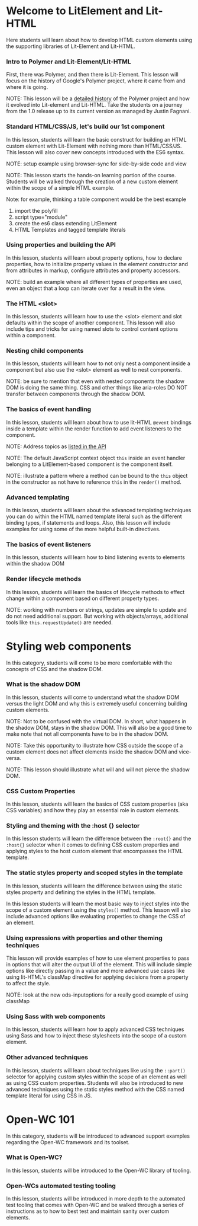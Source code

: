 # Welcome to LitElement and Lit-HTML

Here students will learn about how to develop HTML custom elements using the supporting libraries of Lit-Element and Lit-HTML.

### Intro to Polymer and Lit-Element/Lit-HTML

First, there was Polymer, and then there is Lit-Element. This lesson will focus on the history of Google's Polymer project, where it came from and where it is going.

NOTE: This lesson will be a [detailed history](https://www.polymer-project.org/blog/) of the Polymer project and how it evolved into Lit-element and Lit-HTML. Take the students on a journey from the 1.0 release up to its current version as managed by Justin Fagnani.

### Standard HTML/CSS/JS, let's build our 1st component

In this lesson, students will learn the basic construct for building an HTML custom element with Lit-Element with nothing more than HTML/CSS/JS. This lesson will also cover new concepts introduced with the ES6 syntax.

NOTE: setup example using browser-sync for side-by-side code and view

NOTE: This lesson starts the hands-on learning portion of the course. Students will be walked through the creation of a new custom element within the scope of a simple HTML example.

Note: for example, thinking a table component would be the best example

1. import the polyfill
1. script type="module"
1. create the es6 class extending LitElement
1. HTML Templates and tagged template literals

### Using properties and building the API

In this lesson, students will learn about property options, how to declare properties, how to initialize property values in the element constructor and from attributes in markup, configure attributes and property accessors.

NOTE: build an example where all different types of properties are used, even an object that a loop can iterate over for a result in the view.

### The HTML \<slot>

In this lesson, students will learn how to use the \<slot> element and slot defaults within the scope of another component. This lesson will also include tips and tricks for using named slots to control content options within a component.

### Nesting child components

In this lesson, students will learn how to not only nest a component inside a component but also use the \<slot> element as well to nest components.

NOTE: be sure to mention that even with nested components the shadow DOM is doing the same thing. CSS and other things like aria-roles DO NOT transfer between components through the shadow DOM.

### The basics of event handling

In this lesson, students will learn about how to use lit-HTML `@event` bindings inside a template within the render function to add event listeners to the component.

NOTE: Address topics as [listed in the API](https://lit-element.polymer-project.org/guide/events#working-with-events-and-shadow-dom)

NOTE: The default JavaScript context object `this` inside an event handler belonging to a LitElement-based component is the component itself.

NOTE: illustrate a pattern where a method can be bound to the `this` object in the constructor as not have to reference `this` in the `render()` method.

### Advanced templating

In this lesson, students will learn about the advanced templating techniques you can do within the HTML named template literal such as the different binding types, if statements and loops. Also, this lesson will include examples for using some of the more helpful built-in directives.

### The basics of event listeners

In this lesson, students will learn how to bind listening events to elements within the shadow DOM

### Render lifecycle methods

In this lesson, students will learn the basics of lifecycle methods to effect change within a component based on different property types.

NOTE: working with numbers or strings, updates are simple to update and do not need additional support. But working with objects/arrays, additional tools like `this.requestUpdate()` are needed.


# Styling web components

In this category, students will come to be more comfortable with the concepts of CSS and the shadow DOM.

### What is the shadow DOM

In this lesson, students will come to understand what the shadow DOM versus the light DOM and why this is extremely useful concerning building custom elements.

NOTE: Not to be confused with the virtual DOM. In short, what happens in the shadow DOM, stays in the shadow DOM. This will also be a good time to make note that not all components have to be in the shadow DOM.

NOTE: Take this opportunity to illustrate how CSS outside the scope of a custom element does not affect elements inside the shadow DOM and vice-versa.

NOTE: This lesson should illustrate what will and will not pierce the shadow DOM.

### CSS Custom Properties

In this lesson, students will learn the basics of CSS custom properties (aka CSS variables) and how they play an essential role in custom elements.

### Styling and theming with the :host {} selector

In this lesson students will learn the difference between the `:root{}` and the `:host{}` selector when it comes to defining CSS custom properties and applying styles to the host custom element that encompasses the HTML template.

### The static styles property and scoped styles in the template

In this lesson, students will learn the difference between using the static styles property and defining the styles in the HTML template.

In this lesson students will learn the most basic way to inject styles into the scope of a custom element using the `styles()` method. This lesson will also include advanced options like evaluating properties to change the CSS of an element.

### Using expressions with properties and other theming techniques

This lesson will provide examples of how to use element properties to pass in options that will alter the output UI of the element. This will include simple options like directly passing in a value and more advanced use cases like using lit-HTML's classMap directive for applying decisions from a property to affect the style.

NOTE: look at the new ods-inputoptions for a really good example of using classMap

### Using Sass with web components

In this lesson, students will learn how to apply advanced CSS techniques using Sass and how to inject these stylesheets into the scope of a custom element.

### Other advanced techniques

In this lesson, students will learn about techniques like using the `::part()` selector for applying custom styles within the scope of an element as well as using CSS custom properties. Students will also be introduced to new advanced techniques using the static styles method with the CSS named template literal for using CSS in JS.




# Open-WC 101

In this category, students will be introduced to advanced support examples regarding the Open-WC framework and its toolset.

### What is Open-WC?

In this lesson, students will be introduced to the Open-WC library of tooling.

### Open-WCs automated testing tooling

In this lesson, students will be introduced in more depth to the automated test tooling that comes with Open-WC and be walked through a series of instructions as to how to best test and maintain sanity over custom elements.
